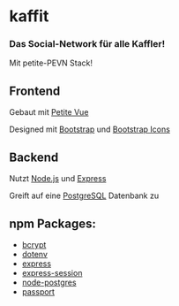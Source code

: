 # kaffit

### Das Social-Network für alle Kaffler!
Mit petite-PEVN Stack!

## Frontend

Gebaut mit [Petite Vue](https://github.com/vuejs/petite-vue)

Designed mit [Bootstrap](https://github.com/twbs/bootstrap) und [Bootstrap Icons](https://github.com/twbs/icons)

## Backend

Nutzt [Node.js](https://nodejs.org/en) und [Express](https://github.com/expressjs/express)

Greift auf eine [PostgreSQL](https://www.postgresql.org/) Datenbank zu 

## npm Packages:
- [bcrypt](https://www.npmjs.com/package/bcrypt)
- [dotenv](https://www.npmjs.com/package/dotenv)
- [express](https://www.npmjs.com/package/express)
- [express-session](https://www.npmjs.com/package/express-session)
- [node-postgres](https://www.npmjs.com/package/pg)
- [passport](https://www.npmjs.com/package/passport)
